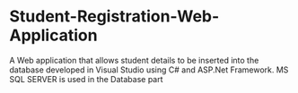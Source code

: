 # Student-Registration-Web-Application
A Web application that allows student details to be inserted into the database developed in Visual Studio using C# and ASP.Net Framework. MS SQL SERVER is used in the Database part

